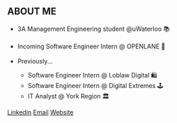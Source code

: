<h2>ABOUT ME</h2>

<ul>
  <li>3A Management Engineering student @uWaterloo 📚</li>
    <br/>

  <li>Incoming Software Engineer Intern @ OPENLANE 🚗</li>
  <br/>
  <li>Previously...</li>
  <ul>
            <li>Software Engineer Intern @ Loblaw Digital 🛍</li>
  <li>Software Engineer Intern @ Digital Extremes 🕹️</li>
  <li>IT Analyst @ York Region 🏛️</li>
   </ul>
  
</ul>

<a href="https://www.linkedin.com/in/michaeljsheng/" target=”_blank” >Linkedin</a>
<a href="mailto:m3sheng@uwaterloo.ca" target=”_blank”>Email</a>
<a href="https://michaelsheng15.github.io/react-website/#/react-website/home" target=”_blank” >Website</a>






 


